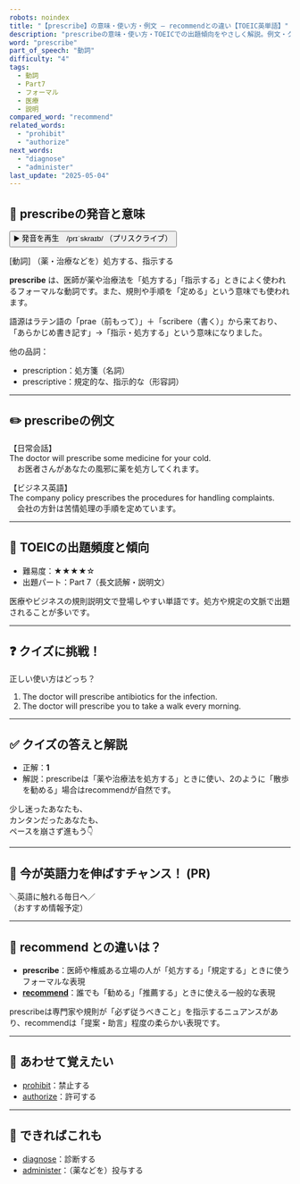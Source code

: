 ```yaml
---
robots: noindex
title: "【prescribe】の意味・使い方・例文 ― recommendとの違い【TOEIC英単語】"
description: "prescribeの意味・使い方・TOEICでの出題傾向をやさしく解説。例文・クイズ付きでrecommendとの違いもわかりやすく学べます。"
word: "prescribe"
part_of_speech: "動詞"
difficulty: "4"
tags:
  - 動詞
  - Part7
  - フォーマル
  - 医療
  - 説明
compared_word: "recommend"
related_words:
  - "prohibit"
  - "authorize"
next_words:
  - "diagnose"
  - "administer"
last_update: "2025-05-04"
---
```


## 🔰 prescribeの発音と意味

<button class="play-audio" onclick="playTTS('prescribe')">
  <span class="play-audio-main">
    ▶️ 発音を再生　/prɪˈskraɪb/
  </span>
  <span class="play-audio-sub">
    （プリスクライブ）
  </span>
</button>

[動詞] （薬・治療などを）処方する、指示する

**prescribe** は、医師が薬や治療法を「処方する」「指示する」ときによく使われるフォーマルな動詞です。また、規則や手順を「定める」という意味でも使われます。

語源はラテン語の「prae（前もって）」＋「scribere（書く）」から来ており、「あらかじめ書き記す」→「指示・処方する」という意味になりました。

他の品詞：  
- prescription：処方箋（名詞）
- prescriptive：規定的な、指示的な（形容詞）

---

## ✏️ prescribeの例文

【日常会話】  
The doctor will prescribe some medicine for your cold.  
　お医者さんがあなたの風邪に薬を処方してくれます。

【ビジネス英語】  
The company policy prescribes the procedures for handling complaints.  
　会社の方針は苦情処理の手順を定めています。

---

## 🎯 TOEICの出題頻度と傾向

- 難易度：★★★★☆
- 出題パート：Part 7（長文読解・説明文）

医療やビジネスの規則説明文で登場しやすい単語です。処方や規定の文脈で出題されることが多いです。

---

## ❓ クイズに挑戦！

正しい使い方はどっち？

1. The doctor will prescribe antibiotics for the infection.  
2. The doctor will prescribe you to take a walk every morning.

---

## ✅ クイズの答えと解説

- 正解：**1**
- 解説：prescribeは「薬や治療法を処方する」ときに使い、2のように「散歩を勧める」場合はrecommendが自然です。

少し迷ったあなたも、  
カンタンだったあなたも、  
ペースを崩さず進もう👇️

---

## 🚀 今が英語力を伸ばすチャンス！ (PR)

<div class="info-center">
＼英語に触れる毎日へ／<br>  
（おすすめ情報予定）
</div>

---

## 🤔  recommend との違いは？

- **prescribe**：医師や権威ある立場の人が「処方する」「規定する」ときに使うフォーマルな表現
- **[recommend](/word/recommend/)**：誰でも「勧める」「推薦する」ときに使える一般的な表現

prescribeは専門家や規則が「必ず従うべきこと」を指示するニュアンスがあり、recommendは「提案・助言」程度の柔らかい表現です。

---

## 🧩 あわせて覚えたい

- [prohibit](/word/prohibit/)：禁止する
- [authorize](/word/authorize/)：許可する

---

## 📖 できればこれも

- [diagnose](/word/diagnose/)：診断する
- [administer](/word/administer/)：（薬などを）投与する

<!-- cvid: aid18_bid34 -->

